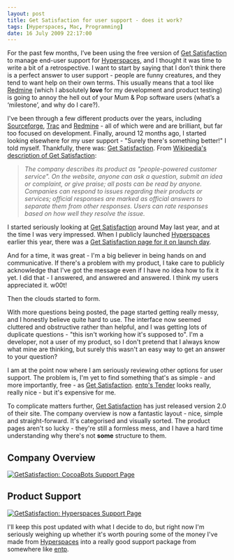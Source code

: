```yaml
---
layout: post
title: Get Satisfaction for user support - does it work?
tags: [Hyperspaces, Mac, Programming]
date: 16 July 2009 22:17:00
---
```


For the past few months, I’ve been using the free version of [Get Satisfaction][0] to manage end-user support for [Hyperspaces][5], and I thought it was time to write a bit of a retrospective. I want to start by saying that I don’t think there is a perfect answer to user support - people are funny creatures, and they tend to want help on their own terms. This usually means that a tool like [Redmine][3] (which I absolutely **love** for my development and product testing) is going to annoy the hell out of your Mum &amp; Pop software users (what’s a ‘milestone’, and why do I care?).

I've been through a few different products over the years, including [Sourceforge][1], [Trac][2] and [Redmine][3] - all of which were and are brilliant, but far too focused on development. Finally, around 12 months ago, I started looking elsewhere for my user support - "Surely there's something better!" I told myself. Thankfully, there was: [Get Satisfaction][0]. From [Wikipedia's description of Get Satisfaction][4]:

> *The company describes its product as "people-powered customer service". On the website, anyone can ask a question, submit an idea or complaint, or give praise; all posts can be read by anyone. Companies can respond to issues regarding their products or services; official responses are marked as official answers to separate them from other responses. Users can rate responses based on how well they resolve the issue.*

I started seriously looking at [Get Satisfaction][0] around May last year, and at the time I was very impressed. When I publicly launched [Hyperspaces][5] earlier this year, there was a [Get Satisfaction page for it on launch day][6].

And for a time, it was great - I'm a big believer in being hands on and communicative. If there's a problem with my product, I take care to publicly acknowledge that I've got the message even if I have no idea how to fix it yet. I did that - I answered, and answered and answered. I think my users appreciated it. w00t!

Then the clouds started to form.

With more questions being posted, the page started getting really messy, and I honestly believe quite hard to use. The interface now seemed cluttered and obstructive rather than helpful, and I was getting lots of duplicate questions - "this isn't working how it's supposed to". I'm a developer, not a user of my product, so I don't pretend that I always know what mine are thinking, but surely this wasn't an easy way to get an answer to your question?

I am at the point now where I am seriously reviewing other options for user support. The problem is, I'm yet to find something that's as simple - and more importantly, free - as [Get Satisfaction][0]. [entp's Tender][7] looks really, really nice - but it's expensive for me. 

To complicate matters further, [Get Satisfaction][0] has just released version 2.0 of their site. The company overview is now a fantastic layout - nice, simple and straight-forward. It's categorised and visually sorted. The product pages aren't so lucky - they're still a formless mess, and I have a hard time understanding why there's not **some** structure to them.

## Company Overview ##
[![GetSatisfaction: CocoaBots Support Page][10]][12]

## Product Support ##
[![GetSatisfaction: Hyperspaces Support Page][11]][13]

I'll keep this post updated with what I decide to do, but right now I'm seriously weighing up whether it's worth pouring some of the money I've made from [Hyperspaces][5] into a really good support package from somewhere like [entp][8].


 [0]: http://getsatisfaction.com/
 [1]: http://sourceforge.net/
 [2]: http://trac.edgewall.com/
 [3]: http://redmine.org/
 [4]: http://en.wikipedia.org/wiki/Get_Satisfaction
 [5]: http://thecocoabots.com/hyperspaces/
 [6]: http://getsatisfaction.com/thecocoabots/products/thecocoabots_hyperspaces
 [7]: http://tenderapp.com/
 [8]: http://entp.com/
 [10]: http://static.tonyarnold.com/3725821905_ba0967d880_o-1306152680.jpg "Screenshot of GetSatisfaction.com after their update"
 [11]: http://static.tonyarnold.com/3725821619_a195a75060_o-1306152699.jpg "Screenshot of GetSatisfaction.com before their update"
 [12]: http://farm3.static.flickr.com/2423/3725821905_ba0967d880_o.jpg
 [13]: http://farm4.static.flickr.com/3458/3725821619_a195a75060_o.jpg
